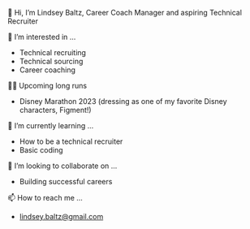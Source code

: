 👋 Hi, I’m Lindsey Baltz, Career Coach Manager and aspiring Technical Recruiter

👀 I’m interested in ...
-   Technical recruiting
-   Technical sourcing
-   Career coaching

🏃‍♀️ Upcoming long runs
-   Disney Marathon 2023 (dressing as one of my favorite Disney characters, Figment!)

🌱 I’m currently learning ...
-   How to be a technical recruiter
-   Basic coding

💞️ I’m looking to collaborate on ...
-   Building successful careers

📫 How to reach me ...
-   lindsey.baltz@gmail.com

<!---
LSaxbyBaltz/LSaxbyBaltz is a ✨ special ✨ repository because its `README.md` (this file) appears on your GitHub profile.
You can click the Preview link to take a look at your changes.
--->
